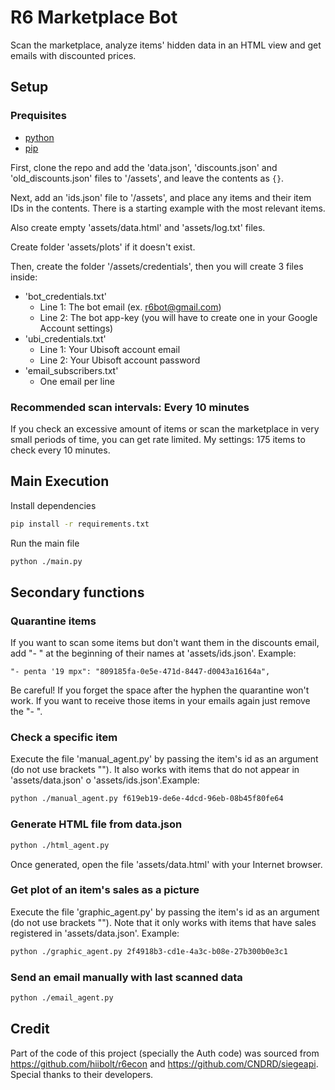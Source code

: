 # R6 Marketplace Bot
Scan the marketplace, analyze items' hidden data in an HTML view and get emails with discounted prices.

## Setup

### Prequisites
- [python](https://www.python.org/)
- [pip](https://pypi.org/project/pip/)
  
First, clone the repo and add the 'data.json', 'discounts.json' and 'old_discounts.json' files to '/assets', and leave the contents as ```{}```.

Next, add an 'ids.json' file to '/assets', and place any items and their item IDs in the contents. There is a starting example with the most relevant items.

Also create empty 'assets/data.html' and 'assets/log.txt' files.

Create folder 'assets/plots' if it doesn't exist.

Then, create the folder '/assets/credentials', then you will create 3 files inside:
- 'bot_credentials.txt'
  - Line 1: The bot email (ex. r6bot@gmail.com)
  - Line 2: The bot app-key (you will have to create one in your Google Account settings)
- 'ubi_credentials.txt'
  - Line 1: Your Ubisoft account email
  - Line 2: Your Ubisoft account password
- 'email_subscribers.txt'
  - One email per line

### Recommended scan intervals: Every 10 minutes
If you check an excessive amount of items or scan the marketplace in very small periods of time, you can get rate limited.
My settings: 175 items to check every 10 minutes.

## Main Execution
Install dependencies
```sh
pip install -r requirements.txt
```
Run the main file
```sh
python ./main.py
```

## Secondary functions

### Quarantine items
If you want to scan some items but don't want them in the discounts email, add "- " at the beginning of their names at 'assets/ids.json'. Example:
```
"- penta '19 mpx": "809185fa-0e5e-471d-8447-d0043a16164a",
```
Be careful! If you forget the space after the hyphen the quarantine won't work.
If you want to receive those items in your emails again just remove the "- ".

### Check a specific item
Execute the file 'manual_agent.py' by passing the item's id as an argument (do not use brackets ""). It also works with items that do not appear in 'assets/data.json' o 'assets/ids.json'.Example:
```sh
python ./manual_agent.py f619eb19-de6e-4dcd-96eb-08b45f80fe64
```

### Generate HTML file from data.json
```sh
python ./html_agent.py
```
Once generated, open the file 'assets/data.html' with your Internet browser.

### Get plot of an item's sales as a picture
Execute the file 'graphic_agent.py' by passing the item's id as an argument (do not use brackets ""). Note that it only works with items that have sales registered in 'assets/data.json'. Example:
```sh
python ./graphic_agent.py 2f4918b3-cd1e-4a3c-b08e-27b300b0e3c1
```

### Send an email manually with last scanned data
```sh
python ./email_agent.py
```

## Credit
Part of the code of this project (specially the Auth code) was sourced from https://github.com/hiibolt/r6econ and https://github.com/CNDRD/siegeapi. Special thanks to their developers.